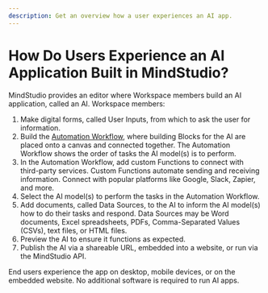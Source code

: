 ```yaml
---
description: Get an overview how a user experiences an AI app.
---
```


# How Do Users Experience an AI Application Built in MindStudio?

MindStudio provides an editor where Workspace members build an AI application, called an AI. Workspace members:

1. Make digital forms, called User Inputs, from which to ask the user for information.
2. Build the [Automation Workflow](../automation-workflows/what-is-an-automation-workflow.md), where building Blocks for the AI are placed onto a canvas and connected together. The Automation Workflow shows the order of tasks the AI model(s) is to perform.
3. In the Automation Workflow, add custom Functions to connect with third-party services. Custom Functions automate sending and receiving information. Connect with popular platforms like Google, Slack, Zapier, and more.
4. Select the AI model(s) to perform the tasks in the Automation Workflow.
5. Add documents, called Data Sources, to the AI to inform the AI model(s) how to do their tasks and respond. Data Sources may be Word documents, Excel spreadsheets, PDFs, Comma-Separated Values (CSVs), text files, or HTML files.
6. Preview the AI to ensure it functions as expected.
7. Publish the AI via a shareable URL, embedded into a website, or run via the MindStudio API.

End users experience the app on desktop, mobile devices, or on the embedded website. No additional software is required to run AI apps.

